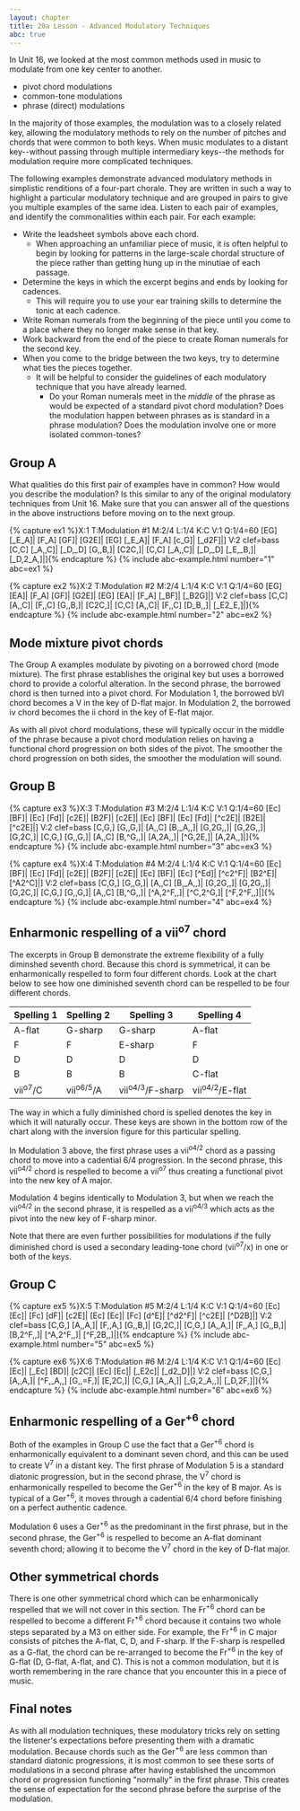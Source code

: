 ```yaml
---
layout: chapter
title: 20a Lesson - Advanced Modulatory Techniques
abc: true
---
```


In Unit 16, we looked at the most common methods used in music to modulate from one key center to another.
- pivot chord modulations
- common-tone modulations
- phrase (direct) modulations

In the majority of those examples, the modulation was to a closely related key, allowing the modulatory methods to rely on the number of pitches and chords that were common to both keys. When music modulates to a distant key--without passing through multiple intermediary keys--the methods for modulation require more complicated techniques.

The following examples demonstrate advanced modulatory methods in simplistic renditions of a four-part chorale. They are written in such a way to highlight a particular modulatory technique and are grouped in pairs to give you multiple examples of the same idea. Listen to each pair of examples, and identify the commonalities within each pair. For each example:
- Write the leadsheet symbols above each chord.
    - When approaching an unfamiliar piece of music, it is often helpful to begin by looking for patterns in the large-scale chordal structure of the piece rather than getting hung up in the minutiae of each passage. 
- Determine the keys in which the excerpt begins and ends by looking for cadences. 
    - This will require you to use your ear training skills to determine the tonic at each cadence.
- Write Roman numerals from the beginning of the piece until you come to a place where they no longer make sense in that key.
- Work backward from the end of the piece to create Roman numerals for the second key.
- When you come to the bridge between the two keys, try to determine what ties the pieces together. 
    - It will be helpful to consider the guidelines of each modulatory technique that you have already learned.
        - Do your Roman numerals meet in the *middle* of the phrase as would be expected of a standard pivot chord modulation? Does the modulation happen between phrases as is standard in a phrase modulation? Does the modulation involve one or more isolated common-tones?

## Group A

What qualities do this first pair of examples have in common? How would you describe the modulation? Is this similar to any of the original modulatory techniques from Unit 16. Make sure that you can answer all of the questions in the above instructions before moving on to the next group.

{% capture ex1 %}X:1
T:Modulation #1
M:2/4
L:1/4
K:C
V:1
Q:1/4=60
[EG] [_E_A]| [F_A] [GF]| [G2E]| [EG] [_E_A]| [F_A] [c_G]| [_d2F]|]
V:2 clef=bass
[C,C] [_A,,C]| [_D,_D] [G,,B,]| [C2C,]| [C,C] [_A,,C]| [_D,_D] [_E,_B,]| [_D,2_A,]|]{% endcapture %}
{% include abc-example.html number="1" abc=ex1 %}

{% capture ex2 %}X:2
T:Modulation #2
M:2/4
L:1/4
K:C
V:1
Q:1/4=60
[EG] [EA]| [F_A] [GF]| [G2E]| [EG] [EA]| [F_A] [_BF]| [_B2G]|]
V:2 clef=bass
[C,C] [A,,C]| [F,,C] [G,,B,]| [C2C,]| [C,C] [A,,C]| [F,,C] [D_B,,]| [_E2_E,]|]{% endcapture %}
{% include abc-example.html number="2" abc=ex2 %}

## Mode mixture pivot chords

The Group A examples modulate by pivoting on a borrowed chord (mode mixture). The first phrase establishes the original key but uses a borrowed chord to provide a colorful alteration. In the second phrase, the borrowed chord is then turned into a pivot chord. For Modulation 1, the borrowed bVI chord becomes a V in the key of D-flat major. In Modulation 2, the borrowed iv chord becomes the ii chord in the key of E-flat major. 

As with all pivot chord modulations, these will typically occur in the middle of the phrase because a pivot chord modulation relies on having a functional chord progression on both sides of the pivot. The smoother the chord progression on both sides, the smoother the modulation will sound.

## Group B

{% capture ex3 %}X:3
T:Modulation #3
M:2/4
L:1/4
K:C
V:1
Q:1/4=60
[Ec] [BF]| [Ec] [Fd]| [c2E]| [B2F]| [c2E]| [Ec] [BF]| [Ec] [Fd]| [^c2E]| [B2E]| [^c2E]|]
V:2 clef=bass
[C,G,] [G,,G,]| [A,,C] [B,_A,,]| [G,2G,,]| [G,2G,,]| [G,2C,]| [C,G,] [G,,G,]| [A,,C] [B,^G,,]| [A,2A,,]| [^G,2E,]| [A,2A,,]|]{% endcapture %}
{% include abc-example.html number="3" abc=ex3 %}

{% capture ex4 %}X:4
T:Modulation #4
M:2/4
L:1/4
K:C
V:1
Q:1/4=60
[Ec] [BF]| [Ec] [Fd]| [c2E]| [B2F]| [c2E]| [Ec] [BF]| [Ec] [^Ed]| [^c2^F]| [B2^E]| [^A2^C]|]
V:2 clef=bass
[C,G,] [G,,G,]| [A,,C] [B,_A,,]| [G,2G,,]| [G,2G,,]| [G,2C,]| [C,G,] [G,,G,]| [A,,C] [B,^G,,]| [^A,2^F,,]| [^C,2^G,]| [^F,2^F,,]|]{% endcapture %}
{% include abc-example.html number="4" abc=ex4 %}

## Enharmonic respelling of a vii<sup>o7</sup> chord

The excerpts in Group B demonstrate the extreme flexibility of a fully diminshed seventh chord. Because this chord is symmetrical, it can be enharmonically respelled to form four different chords. Look at the chart below to see how one diminished seventh chord can be respelled to be four different chords.

Spelling 1 | Spelling 2 | Spelling 3 | Spelling 4
 --- | --- | --- | ---
 A-flat | G-sharp | G-sharp | A-flat
 F | F | E-sharp | F
 D | D | D | D
 B | B | B | C-flat
 vii<sup>o7</sup>/C | vii<sup>o6/5</sup>/A | vii<sup>o4/3</sup>/F-sharp | vii<sup>o4/2</sup>/E-flat

The way in which a fully diminished chord is spelled denotes the key in which it will naturally occur. These keys are shown in the bottom row of the chart along with the inversion figure for this particular spelling.

In Modulation 3 above, the first phrase uses a vii<sup>o4/2</sup> chord as a passing chord to move into a cadential 6/4 progression. In the second phrase, this vii<sup>o4/2</sup> chord is respelled to become a vii<sup>o7</sup> thus creating a functional pivot into the new key of A major.

Modulation 4 begins identically to Modulation 3, but when we reach the vii<sup>o4/2</sup> in the second phrase, it is respelled as a vii<sup>o4/3</sup> which acts as the pivot into the new key of F-sharp minor.

Note that there are even further possibilities for modulations if the fully diminished chord is used a secondary leading-tone chord (vii<sup>o7</sup>/x) in one or both of the keys.

## Group C

{% capture ex5 %}X:5
T:Modulation #5
M:2/4
L:1/4
K:C
V:1
Q:1/4=60
[Ec] [Ec]| [Fc] [dF]| [c2E]| [Ec] [Ec]| [Fc] [d^E]| [^d2^F]| [^c2E]| [^D2B]|]
V:2 clef=bass
[C,G,] [A,,A,]| [F,,A,] [G,,B,]| [G,2C,]| [C,G,] [A,,A,]| [F,,A,] [G,,B,]| [B,2^F,,]| [^A,2^F,,]| [^F,2B,,]|]{% endcapture %}
{% include abc-example.html number="5" abc=ex5 %}

{% capture ex6 %}X:6
T:Modulation #6
M:2/4
L:1/4
K:C
V:1
Q:1/4=60
[Ec] [Ec]| [_Ec] [BD]| [c2C]| [Ec] [Ec]| [_E2c]| [_d2_D]|]
V:2 clef=bass
[C,G,] [A,,A,]| [^F,_A,,] [G,,=F,]| [E,2C,]| [C,G,] [A,,A,]| [_G,2_A,,]| [_D,2F,]|]{% endcapture %}
{% include abc-example.html number="6" abc=ex6 %}

## Enharmonic respelling of a Ger<sup>+6</sup> chord

Both of the examples in Group C use the fact that a Ger<sup>+6</sup> chord is enharmonically equivalent to a dominant seven chord, and this can be used to create V<sup>7</sup> in a distant key. The first phrase of Modulation 5 is a standard diatonic progression, but in the second phrase, the V<sup>7</sup> chord is enharmonically respelled to become the Ger<sup>+6</sup> in the key of B major. As is typical of a Ger<sup>+6</sup>, it moves through a cadential 6/4 chord before finishing on a perfect authentic cadence.

Modulation 6 uses a Ger<sup>+6</sup> as the predominant in the first phrase, but in the second phrase, the Ger<sup>+6</sup> is respelled to become an A-flat dominant seventh chord; allowing it to become the V<sup>7</sup> chord in the key of D-flat major.

## Other symmetrical chords

There is one other symmetrical chord which can be enharmonically respelled that we will not cover in this section. The Fr<sup>+6</sup> chord can be respelled to become a different Fr<sup>+6</sup> chord because it contains two whole steps separated by a M3 on either side. For example, the Fr<sup>+6</sup> in C major consists of pitches the A-flat, C, D, and F-sharp. If the F-sharp is respelled as a G-flat, the chord can be re-arranged to become the Fr<sup>+6</sup> in the key of G-flat (D, G-flat, A-flat, and C). This is not a common modulation, but it is worth remembering in the rare chance that you encounter this in a piece of music.

## Final notes

As with all modulation techniques, these modulatory tricks rely on setting the listener's expectations before presenting them with a dramatic modulation. Because chords such as the Ger<sup>+6</sup> are less common than standard diatonic progressions, it is most common to see these sorts of modulations in a second phrase after having established the uncommon chord or progression functioning "normally" in the first phrase. This creates the sense of expectation for the second phrase before the surprise of the modulation.
